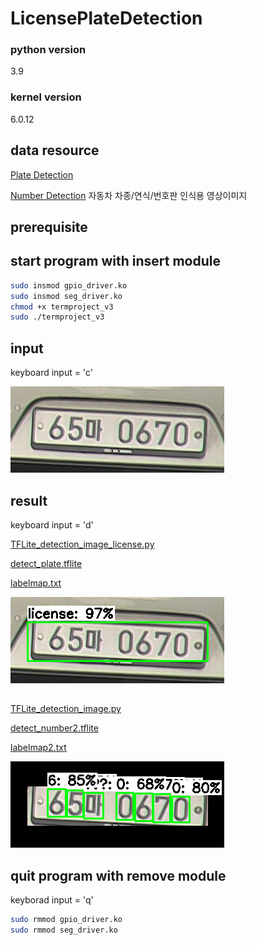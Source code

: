 # LicensePlateDetection
### python version
3.9

### kernel version
6.0.12

## data resource
[Plate Detection](https://www.kaggle.com/datasets/andrewmvd/car-plate-detection)

[Number Detection](https://aihub.or.kr/unitysearch/list.do?kwd=%EC%9E%90%EB%8F%99%EC%B0%A8)
자동차 차종/연식/번호판 인식용 영상이미지

## prerequisite

## start program with insert module
```bash
sudo insmod gpio_driver.ko
sudo insmod seg_driver.ko
chmod +x termproject_v3
sudo ./termproject_v3
```

## input
keyboard input = 'c'

<img src="https://github.com/bert13069598/LicensePlateDetection/blob/master/test_license2.png">

## result
keyboard input = 'd'

[TFLite_detection_image_license.py](https://github.com/bert13069598/LicensePlateDetection/blob/master/TFLite_detection_image_license.py)

[detect_plate.tflite](https://github.com/bert13069598/LicensePlateDetection/blob/master/detect_plate.tflite)

[labelmap.txt](https://github.com/bert13069598/LicensePlateDetection/blob/master/labelmap.txt)

<img src="https://github.com/bert13069598/LicensePlateDetection/blob/master/results/test_license2.png">

##

[TFLite_detection_image.py](https://github.com/bert13069598/LicensePlateDetection/blob/master/TFLite_detection_image.py)

[detect_number2.tflite](https://github.com/bert13069598/LicensePlateDetection/blob/master/detect_number2.tflite)

[labelmap2.txt](https://github.com/bert13069598/LicensePlateDetection/blob/master/labelmap2.txt)

<img src="https://github.com/bert13069598/LicensePlateDetection/blob/master/results/test_license2_crop0.png">

## quit program with remove module
keyborad input = 'q'
```bash
sudo rmmod gpio_driver.ko
sudo rmmod seg_driver.ko
```
